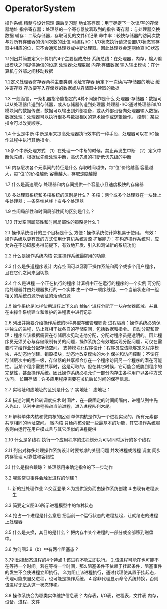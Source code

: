 # OperatorSystem
操作系统 精髓与设计原理 课后复习题
地址寄存器：用于确定下一次读/写的存储器地址
指令寄存器：处理器的一个寄存器放着取到的指令
寄存器：与处理器交换数据
辅存：二级存储器，存取可见的文件和记录
命中率：较快存储器的访问次数与对所有存储器的访问次数的比值
可编程I/O：I/O状态执行请求设置I/O状态寄存器中相应的位，它不会通知处理器或中断处理器。因此处理器会定期检查I/O状态

1.1列出并简要定义计算机的4个主要组成成分
系统总线：在处理器，内存，输入输出模块之间提供通信的设施
处理器:处理数据
内存:存储数据
输入输出模块：在计算机与外部之间移动数据

1.2定义处理器寄存器两种主要类别
地址寄存器 确定下一次读/写存储器的地址
缓冲寄存器 存放要写入存储器的数据或从存储器中读取的数据

1.3 一般而言，一条机器指令能指定的4种不同操作是什么
处理器-存储器：数据可以从处理器传送到存储器，或从存储器传送到处理器
处理器-I/O:通过处理器和I/O模块间的数据传送，数据可以输出到外部设备，或从外部设备向处理器输入数据。
数据处理：处理器可以执行很多与数据相关的算术操作或逻辑操作。
控制：某些指令可以改变顺序。

1.4 什么是中断
中断是用来提高处理器执行效率的一种手段，处理器可以在I/O操作过程中执行其他指令。

1.5多个中断处理方式
（1）在处理一个中断的时候，禁止再发生中断
（2）定义中断优先级，根据优先级处理中断，高优先级的打断低优先级的中断

1.6 内存层次各个元素间的特征是什么
存取时间越快，每“位”价格越高
容量越大，每“位”的价格越低
容量越大，存取速度越慢

1.7 什么是高速缓存
处理器和内存间提供一个容量小且速度极快的存储器

1.8 多处理器系统和多核系统的区别是什么？
多核：两个或多个处理器在一块硅上
多处理器：一条系统总线上有多个处理器

1.9 空间局部性和时间局部性间的区别是什么？

1.10 开发空间局部性和时间局部性的策略是什么？

2.1 操作系统设计的三个目标是什么
方便：操作系统使计算机易于使用。
有效：操作系统以更有效的方式使用计算机系统资源
扩展能力：在构造操作系统时，应允许在不妨碍服务得前提下，有效地开发，引入和测试新的系统功能

2.2 什么是操作系统内核
包含操作系统最常用的功能

2.3 什么是多道程序设计
内存空间可以容得下操作系统和两个或多个用户程序，且在它们之间来回切换

2.4 什么是进程
一个正在执行的程序
计算机中正在运行的程序的一个实例
可分配给处理器并由处理器执行的一个实体
由一个单一顺序线程、一个当前状态和一组相关的系统资源所表征的活动资源

2.5 操作系统是怎样使用进程上下文的
给每个进程分配了一块存储器区域，并且在由操作系统建立和维护的进程表中进行记录

2.6 列出并简要介绍操作系统的5种典型存储管理职责
进程隔离：操作系统必须保护独立的进程，防止互相干扰各自的存储空间，包括数据和指令。
自动分配和管理：程序应该根据需要在存储层次见动态地分配，分配对程序员是透明的。因此程序员无须关心与存储限制有关的问题，操作系统会有效地实现分配问题，可仅在需要时才给作业分配存储空间。
支持模块化程序设计：程序员应该能够定义程序模块，并动态地创建、销毁模块，动态地改变模块的大小
保护和访问控制：不论在存储层次中的哪一级，存储器的共享都会存在一个程序访问另一个程序的潜在可能性。当某个程序需要共享时，这是可取的，但在其它时候，它可能会威胁到程序的完整性，甚至操作系统。因此操作系统必须允许一部分内存由各种用户以各种方式访问。
长期存储：许多应用程序需要在关机后长时间的保存信息。

2.7 实地址和虚地址的区别是什么？
实地址：
虚地址：

2.8 描述时间片轮转调度技术
时间片，在一段固定的时间间隔内，进程队列中先入先出，队列中进程强占当前进程，进入进程队列末尾。

2.9 解释单体内核和微内核的区别
单体内核是作为一个进程实现的，所有元素都共享相同的地址空间。
微内核 只给内核分配一些最基本的功能，其它操作系统服务则由运行在用户模式且与其它类似的进程提供

2.10 什么是多线程
执行一个应用程序的进程划分为可以同时运行的多个线程

2.11 列出对称多处理操作系统设计时要考虑的关键问题
并发进程或线程
调度
同步
内存管理
可靠性和容错性

3.1 什么是指令跟踪？
处理器用来确定指令的下一步动作

3.2 哪些常见事件会触发进程的创建？		
1. 新的批处理作业
2.交互登录
3.为提供服务而由操作系统创建
4.由现有进程派生

3.3 简要定义图3.6所示进程模型中的每种状态

3.4 抢占一个进程是什么意思
把当前一个运行状态的进程挂起，让就绪态的进程上处理器

3.5 什么是交换，其目的是什么？
把内存中某个进程的一部分或全部移到磁盘中。

3.6 为何图3.9（b）中有两个阻塞态？

3.7列出挂起态进程的4个特点
1.该进程不能立即执行。
2.该进程可能在也可能不在等待一个时间。若在等待一个时间，那么阻塞条件不依赖于挂起条件，阻塞事件的发生不会使进程立即执行。
3.为阻止该进程执行，通过代理使其置于挂起态，代理可能来自父进程，也可能是操作系统。
4.除非代理显示命令系统转换，否则该进程无法从这一状态转移。

3.8 操作系统会为哪类实体维护信息表？
内存表，I/O表，进程表，文件表
内存，设备，进程，文件
